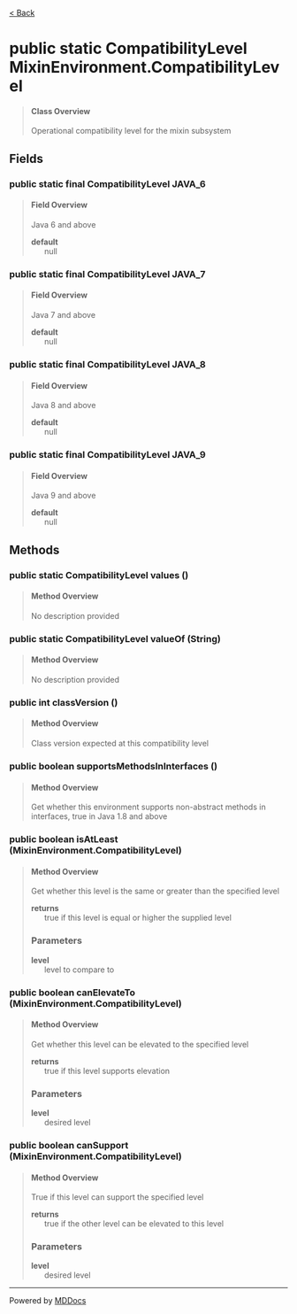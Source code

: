 [< Back](../README.md)
# public static CompatibilityLevel MixinEnvironment.CompatibilityLevel #
>#### Class Overview ####
>Operational compatibility level for the mixin subsystem
## Fields ##
### public static final CompatibilityLevel JAVA_6 ###
>#### Field Overview ####
>Java 6 and above
>
>**default**<br />
>&nbsp;&nbsp;&nbsp;&nbsp;&nbsp;&nbsp;null
>
### public static final CompatibilityLevel JAVA_7 ###
>#### Field Overview ####
>Java 7 and above
>
>**default**<br />
>&nbsp;&nbsp;&nbsp;&nbsp;&nbsp;&nbsp;null
>
### public static final CompatibilityLevel JAVA_8 ###
>#### Field Overview ####
>Java 8 and above
>
>**default**<br />
>&nbsp;&nbsp;&nbsp;&nbsp;&nbsp;&nbsp;null
>
### public static final CompatibilityLevel JAVA_9 ###
>#### Field Overview ####
>Java 9 and above
>
>**default**<br />
>&nbsp;&nbsp;&nbsp;&nbsp;&nbsp;&nbsp;null
>
## Methods ##
### public static CompatibilityLevel values () ###
>#### Method Overview ####
>No description provided
>
### public static CompatibilityLevel valueOf (String) ###
>#### Method Overview ####
>No description provided
>
### public int classVersion () ###
>#### Method Overview ####
>Class version expected at this compatibility level
>
### public boolean supportsMethodsInInterfaces () ###
>#### Method Overview ####
>Get whether this environment supports non-abstract methods in
 interfaces, true in Java 1.8 and above
>
### public boolean isAtLeast (MixinEnvironment.CompatibilityLevel) ###
>#### Method Overview ####
>Get whether this level is the same or greater than the specified
 level
>
>**returns**<br />
>&nbsp;&nbsp;&nbsp;&nbsp;&nbsp;&nbsp;true if this level is equal or higher the supplied level
>
>### Parameters ###
>**level**<br />
>&nbsp;&nbsp;&nbsp;&nbsp;&nbsp;&nbsp;level to compare to
>
### public boolean canElevateTo (MixinEnvironment.CompatibilityLevel) ###
>#### Method Overview ####
>Get whether this level can be elevated to the specified level
>
>**returns**<br />
>&nbsp;&nbsp;&nbsp;&nbsp;&nbsp;&nbsp;true if this level supports elevation
>
>### Parameters ###
>**level**<br />
>&nbsp;&nbsp;&nbsp;&nbsp;&nbsp;&nbsp;desired level
>
### public boolean canSupport (MixinEnvironment.CompatibilityLevel) ###
>#### Method Overview ####
>True if this level can support the specified level
>
>**returns**<br />
>&nbsp;&nbsp;&nbsp;&nbsp;&nbsp;&nbsp;true if the other level can be elevated to this level
>
>### Parameters ###
>**level**<br />
>&nbsp;&nbsp;&nbsp;&nbsp;&nbsp;&nbsp;desired level
>

---
Powered by [MDDocs](https://github.com/VRCube/MDDocs)